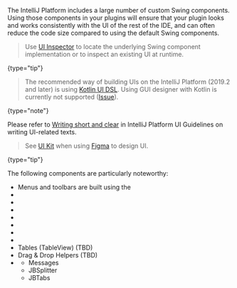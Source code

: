 [//]: # (title: User Interface Components)

<!-- Copyright 2000-2022 JetBrains s.r.o. and other contributors. Use of this source code is governed by the Apache 2.0 license that can be found in the LICENSE file. -->

The IntelliJ Platform includes a large number of custom Swing components.
Using those components in your plugins will ensure that your plugin looks and works consistently with the UI of the rest of the IDE, and can often reduce the code size compared to using the default Swing components.

 >  Use [UI Inspector](internal_ui_inspector.md) to locate the underlying Swing component implementation or to inspect an existing UI at runtime.
 >
 {type="tip"}

 > The recommended way of building UIs on the IntelliJ Platform (2019.2 and later) is using [Kotlin UI DSL](kotlin_ui_dsl.md).
 > Using GUI designer with Kotlin is currently not supported ([Issue](https://youtrack.jetbrains.com/issue/KTIJ-791)).
 >
 {type="note"}

Please refer to [Writing short and clear](https://jetbrains.design/intellij/text/writing_short/) in IntelliJ Platform UI Guidelines on writing UI-related texts.

 > See [UI Kit](https://jetbrains.design/intellij/resources/UI_kit/) when using [Figma](https://www.figma.com) to design UI.
  >
  {type="tip"}


The following components are particularly noteworthy:

*  Menus and toolbars are built using the [](basic_action_system.md)
*  [](tool_windows.md)
*  [](dialog_wrapper.md)
*  [](popups.md)
*  [](notifications.md)
*  [](file_and_class_choosers.md)
*  [](editor_components.md)
*  [](lists_and_trees.md)
*  Tables (TableView) (TBD)
*  Drag & Drop Helpers (TBD)
*  [](misc_swing_components.md)
    *  Messages
    *  JBSplitter
    *  JBTabs

